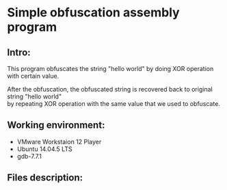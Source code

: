 # Simple obfuscation assembly program

## Intro:  
This program obfuscates the string "hello world" by doing XOR operation with certain value.  

After the obfuscation, the obfuscated string is recovered back to original string "hello world"  
by repeating XOR operation with the same value that we used to obfuscate.

## Working environment:
- VMware Workstaion 12 Player
- Ubuntu 14.04.5 LTS
- gdb-7.7.1

## Files description:

